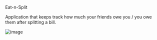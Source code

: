 Eat-n-Split 

Application that keeps track how much your friends owe you / you owe them after splitting a bill.

![image](https://github.com/Enej23/Eat-n-Split/assets/79207141/6fbebf8e-ffeb-4ea0-88e3-f5be702c17b9)
